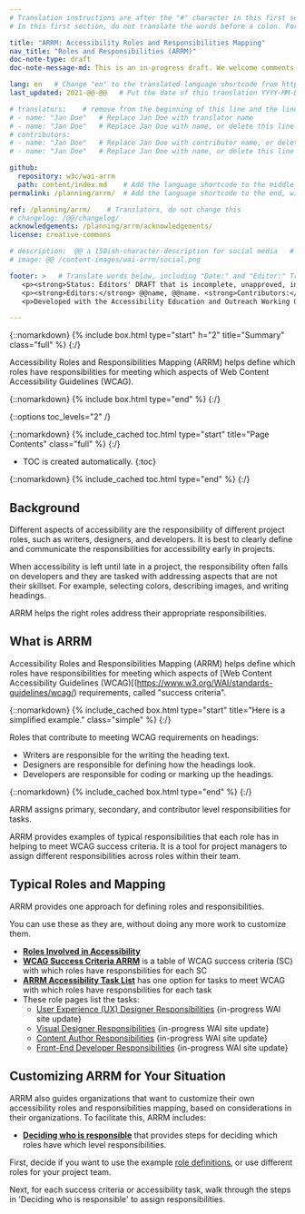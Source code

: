 ```yaml
---
# Translation instructions are after the "#" character in this first section. They are comments that do not show up in the web page. You do not need to translate the instructions after #.
# In this first section, do not translate the words before a colon. For example, do not translate "title:". Do translate the text after "title:".

title: "ARRM: Accessibility Roles and Responsibilities Mapping"
nav_title: "Roles and Responsibilities (ARRM)"
doc-note-type: draft
doc-note-message-md: This is an in-progress draft. We welcome comments via GitHub or email from the [links below](#helpimprove). You are also welsome to join the [ARRM Community Group](https://www.w3.org/community/arrm/) to contribute.

lang: en   # Change "en" to the translated-language shortcode from https://www.iana.org/assignments/language-subtag-registry/language-subtag-registry
last_updated: 2021-@@-@@   # Put the date of this translation YYYY-MM-DD (with month in the middle)

# translators:    # remove from the beginning of this line and the lines below: "# " (the hash sign and the space)
# - name: "Jan Doe"   # Replace Jan Doe with translator name
# - name: "Jan Doe"   # Replace Jan Doe with name, or delete this line if not multiple translators
# contributors:
# - name: "Jan Doe"   # Replace Jan Doe with contributor name, or delete this line if none
# - name: "Jan Doe"   # Replace Jan Doe with name, or delete this line if not multiple contributors

github:
  repository: w3c/wai-arrm
  path: content/index.md    # Add the language shortcode to the middle of the filename, for example: content/index.fr.md
permalink: /planning/arrm/  # Add the language shortcode to the end, with no slash at end, for example: /planning/arrm/fr

ref: /planning/arrm/    # Translators, do not change this
# changelog: /@@/changelog/
acknowledgements: /planning/arrm/acknowledgements/
license: creative-commons

# description:  @@ a 150ish-character-description for social media   # translate the description
# image: @@ /content-images/wai-arrm/social.png

footer: >   # Translate words below, including "Date:" and "Editor:" Translate the Working Group name. Leave the Working Group acronym in English. Do *not* change the dates in the footer below.
   <p><strong>Status: Editors' DRAFT that is incomplete, unapproved, in progress </strong></p>
   <p><strong>Editors:</strong> @@name, @@name. <strong>Contributors:</strong> @@name, @@name, and <a href="https://www.w3.org/groups/wg/@@wg/participants">participants of the @@WG</a>. ACKNOWLEDGEMENTS lists additional contributors.</p>
   <p>Developed with the Accessibility Education and Outreach Working Group (<a href="http://www.w3.org/WAI/EO/">EOWG</a>).</p>

---
```


{::nomarkdown}
{% include box.html type="start" h="2" title="Summary" class="full" %}
{:/}

Accessibility Roles and Responsibilities Mapping (ARRM) helps define which roles have responsibilities for meeting which aspects of Web Content Accessibility Guidelines (WCAG).

{::nomarkdown}
{% include box.html type="end" %}
{:/}

{::options toc_levels="2" /}

{::nomarkdown}
{% include_cached toc.html type="start" title="Page Contents" class="full" %}
{:/}

-   TOC is created automatically.
{:toc}

{::nomarkdown}
{% include_cached toc.html type="end" %}
{:/}


## Background

Different aspects of accessibility are the responsibility of different project roles, such as writers, designers, and developers. It is best to clearly define and communicate the responsibilities for accessibility early in projects.

When accessibility is left until late in a project, the responsibility often falls on developers and they are tasked with addressing aspects that are not their skillset. For example, selecting colors, describing images, and writing headings.

ARRM helps the right roles address their appropriate responsibilities.

## What is ARRM

Accessibility Roles and Responsibilities Mapping (ARRM) helps define which roles have responsibilities for meeting which aspects of [Web Content Accessibility Guidelines (WCAG)[(https://www.w3.org/WAI/standards-guidelines/wcag/) requirements, called "success criteria".

{::nomarkdown}
{% include_cached box.html type="start" title="Here is a simplified example." class="simple" %}
{:/}

Roles that contribute to meeting WCAG requirements on headings:
* Writers are responsible for the writing the heading text.
* Designers are responsible for defining how the headings look.
* Developers are responsible for coding or marking up the headings.

{::nomarkdown}
{% include_cached box.html type="end" %}
{:/}

ARRM assigns primary, secondary, and contributor level responsibilities for tasks.

ARRM provides examples of typical responsibilities that each role has in helping to meet WCAG success criteria. It is a tool for project managers to assign different responsibilities across roles within their team.

## Typical Roles and Mapping

ARRM provides one approach for defining roles and responsibilities.

You can use these as they are, without doing any more work to customize them.

* **[Roles Involved in Accessibility](roles)**
* **[WCAG Success Criteria ARRM](wcag-sc)** is a table of WCAG success criteria (SC) with which roles have responsbilities for each SC
* **[ARRM Accessibility Task List](tasks)** has one option for tasks to meet WCAG with which roles have responsbilities for each task
* These role pages list the tasks:
  * [User Experience (UX) Designer Responsibilities](user-experience) {in-progress WAI site update}
  * [Visual Designer Responsibilities](visual-designer) {in-progress WAI site update}
  * [Content Author Responsibilities](content-author) {in-progress WAI site update}
  * [Front-End Developer Responsibilities](front-end) {in-progress WAI site update}

## Customizing ARRM for Your Situation

ARRM also guides organizations that want to customize their own accessibility roles and responsibilities mapping, based on considerations in their organizations. To facilitate this, ARRM includes:

* **[Deciding who is responsible](https://deploy-preview-9--wai-arrm.netlify.app/planning/arrm/decision-tree/)** that provides steps for deciding which roles have which level responsibilities.

First, decide if you want to use the example [role definitions](roles), or use different roles for your project team.

Next, for each success criteria or accessibility task, walk through the steps in 'Deciding who is responsible' to assign responsibilities.

